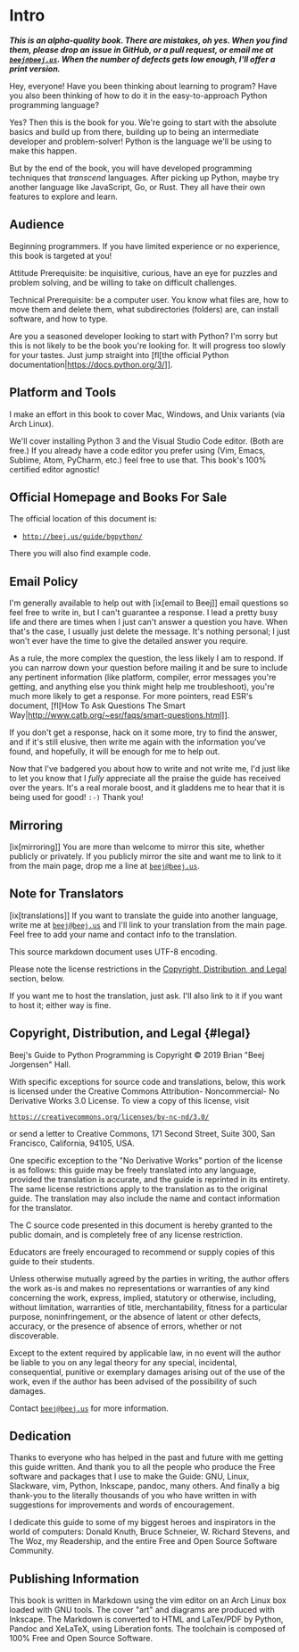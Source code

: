 <!-- 
Beej's Guide to Python book source

vim: ts=4:sw=4:nosi:et:tw=72:spell:nojs
-->

# Intro

_**This is an alpha-quality book. There are mistakes, oh yes. When you
find them, please drop an issue in GitHub, or a pull request, or email
me at [`beej@beej.us`](mailto:beej@beej.us). When the number of defects
gets low enough, I'll offer a print version.**_

Hey, everyone! Have you been thinking about learning to program? Have
you also been thinking of how to do it in the easy-to-approach Python
programming language?

Yes? Then this is the book for you. We're going to start with the
absolute basics and build up from there, building up to being an
intermediate developer and problem-solver! Python is the language we'll
be using to make this happen.

But by the end of the book, you will have developed programming
techniques that _transcend_ languages. After picking up Python, maybe
try another language like JavaScript, Go, or Rust. They all have their
own features to explore and learn.

## Audience

Beginning programmers. If you have limited experience or no experience,
this book is targeted at you!

Attitude Prerequisite: be inquisitive, curious, have an eye for puzzles
and problem solving, and be willing to take on difficult challenges.

Technical Prerequisite: be a computer user. You know what files are, how
to move them and delete them, what subdirectories (folders) are, can
install software, and how to type.

Are you a seasoned developer looking to start with Python? I'm sorry but
this is not likely to be the book you're looking for. It will progress
too slowly for your tastes. Just jump straight into [fl[the official
Python documentation|https://docs.python.org/3/]].

## Platform and Tools

I make an effort in this book to cover Mac, Windows, and Unix variants
(via Arch Linux).

We'll cover installing Python 3 and the Visual Studio Code editor. (Both
are free.) If you already have a code editor you prefer using (Vim,
Emacs, Sublime, Atom, PyCharm, etc.) feel free to use that. This book's
100% certified editor agnostic!


## Official Homepage and Books For Sale

The official location of this document is:

* [`http://beej.us/guide/bgpython/`](http://beej.us/guide/bgpython/)

There you will also find example code.

<!--
To buy nicely bound print copies (some call them "books"), visit:

* [`http://beej.us/guide/url/bgpbuy`](http://beej.us/guide/url/bgpbuy)

I'll appreciate the purchase because it helps sustain my document-writing
lifestyle!
-->

## Email Policy

I'm generally available to help out with [ix[email to Beej]] email
questions so feel free to write in, but I can't guarantee a response. I
lead a pretty busy life and there are times when I just can't answer a
question you have. When that's the case, I usually just delete the
message. It's nothing personal; I just won't ever have the time to give
the detailed answer you require.

As a rule, the more complex the question, the less likely I am to
respond. If you can narrow down your question before mailing it and be
sure to include any pertinent information (like platform, compiler,
error messages you're getting, and anything else you think might help me
troubleshoot), you're much more likely to get a response. For more
pointers, read ESR's document, [fl[How To Ask Questions The Smart
Way|http://www.catb.org/~esr/faqs/smart-questions.html]].

If you don't get a response, hack on it some more, try to find the
answer, and if it's still elusive, then write me again with the
information you've found, and hopefully, it will be enough for me to help
out.

Now that I've badgered you about how to write and not write me, I'd just
like to let you know that I _fully_ appreciate all the praise the guide
has received over the years. It's a real morale boost, and it gladdens
me to hear that it is being used for good! `:-)` Thank you!


## Mirroring

[ix[mirroring]] You are more than welcome to mirror this site, whether
publicly or privately. If you publicly mirror the site and want me to
link to it from the main page, drop me a line at
[`beej@beej.us`](beej@beej.us).


## Note for Translators

[ix[translations]] If you want to translate the guide into another
language, write me at [`beej@beej.us`](beej@beej.us) and I'll link to
your translation from the main page. Feel free to add your name and
contact info to the translation.

This source markdown document uses UTF-8 encoding.

Please note the license restrictions in the [Copyright, Distribution,
and Legal](#legal) section, below.

If you want me to host the translation, just ask. I'll also link to it
if you want to host it; either way is fine.


## Copyright, Distribution, and Legal {#legal}

Beej's Guide to Python Programming is Copyright © 2019 Brian "Beej
Jorgensen" Hall.

With specific exceptions for source code and translations, below, this
work is licensed under the Creative Commons Attribution- Noncommercial-
No Derivative Works 3.0 License. To view a copy of this license, visit

[`https://creativecommons.org/licenses/by-nc-nd/3.0/`](https://creativecommons.org/licenses/by-nc-nd/3.0/)

or send a letter to Creative Commons, 171 Second Street, Suite 300, San
Francisco, California, 94105, USA.

One specific exception to the "No Derivative Works" portion of the
license is as follows: this guide may be freely translated into any
language, provided the translation is accurate, and the guide is
reprinted in its entirety. The same license restrictions apply to the
translation as to the original guide. The translation may also include
the name and contact information for the translator.

The C source code presented in this document is hereby granted to the
public domain, and is completely free of any license restriction.

Educators are freely encouraged to recommend or supply copies of this
guide to their students.

Unless otherwise mutually agreed by the parties in writing, the author
offers the work as-is and makes no representations or warranties of any
kind concerning the work, express, implied, statutory or otherwise,
including, without limitation, warranties of title, merchantability,
fitness for a particular purpose, noninfringement, or the absence of
latent or other defects, accuracy, or the presence of absence of errors,
whether or not discoverable.

Except to the extent required by applicable law, in no event will the
author be liable to you on any legal theory for any special, incidental,
consequential, punitive or exemplary damages arising out of the use of
the work, even if the author has been advised of the possibility of such
damages.

Contact [`beej@beej.us`](mailto:beej@beej.us) for more information.


## Dedication

Thanks to everyone who has helped in the past and future with me getting
this guide written. And thank you to all the people who produce the Free
software and packages that I use to make the Guide: GNU, Linux,
Slackware, vim, Python, Inkscape, pandoc, many others. And finally a big
thank-you to the literally thousands of you who have written in with
suggestions for improvements and words of encouragement.

I dedicate this guide to some of my biggest heroes and inspirators in the
world of computers: Donald Knuth, Bruce Schneier, W. Richard Stevens,
and The Woz, my Readership, and the entire Free and Open Source Software
Community.


## Publishing Information

This book is written in Markdown using the vim editor on an Arch Linux
box loaded with GNU tools. The cover "art" and diagrams are produced
with Inkscape. The Markdown is converted to HTML and LaTex/PDF by
Python, Pandoc and XeLaTeX, using Liberation fonts. The toolchain is
composed of 100% Free and Open Source Software.



